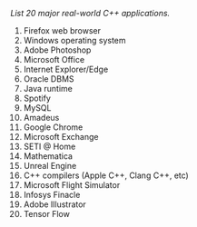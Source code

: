 _List 20 major real-world C++ applications._

1. Firefox web browser
2. Windows operating system
3. Adobe Photoshop
4. Microsoft Office
5. Internet Explorer/Edge
6. Oracle DBMS
7. Java runtime
8. Spotify
9. MySQL
10. Amadeus 
11. Google Chrome
12. Microsoft Exchange
13. SETI @ Home
14. Mathematica
15. Unreal Engine
16. C++ compilers (Apple C++, Clang C++, etc)
17. Microsoft Flight Simulator
18. Infosys Finacle
19. Adobe Illustrator
20. Tensor Flow
